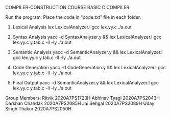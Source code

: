 COMPILER-CONSTRUCTION COURSE
BASIC C COMPILER

Run the program:
Place the code in "code.txt" file in each folder.

1. Lexical Analysis
lex LexicalAnalyzer.l
gcc lex.yy.c
./a.out

2. Syntax Analysis
yacc -d SyntaxAnalyzer.y && lex LexicalAnalyzer.l
gcc lex.yy.c y.tab.c -ll -ly
./a.out

3. Semantic Analysis
yacc -d SemanticAnalyzer.y && lex LexicalAnalyzer.l
gcc lex.yy.c y.tab.c -ll -ly
./a.out

4. Code Generation
yacc -d CodeGeneration.y && lex LexicalAnalyzer.l
gcc lex.yy.c y.tab.c -ll -ly
./a.out

5. Final Output
yacc -d SemanticAnalyzer.y && lex LexicalAnalyzer.l
gcc lex.yy.c y.tab.c -ll -ly
./a.out

Group Members:
Ritvik 2020A7PS1723H
Abhinav Tyagi 2020A7PS2043H
Darshan Chandak 2020A7PS2085H
Jai Sehgal 2020A7PS2089H
Uday Singh Thakur 2020A7PS2050H

